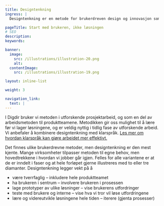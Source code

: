 ```yaml
---
title: Design­tenkning
ingress: |
  Designtenkning er en metode for brukerdreven design og innovasjon som ofte blir brukt innen produktutvikling. Metoden oppfordrer til å starte med brukeren – ikke løsningen. Ved å sette brukeren først og undersøke utfordringer og mulige løsninger, kan vi utvikle tjenester som dekker brukernes behov.

pageTitle: Start med brukeren, ikke løsningen
# SEO
description:
keywords:

banner:
  image:
    src: /illustrations/illustration-20.png
    alt:
  contentImage:
    src: /illustrations/illustration-19.png

layout: inline-list

weight: 3

navigation_link:
  text: |
---
```


I Digdir bruker vi metoden i utforskende prosjektarbeid, og som en del av arbeidsmetoden til produktteamene. Metodikken gir oss mulighet til å lære før vi lager løsningene, og er veldig nyttig i tidlig fase av utforskende arbeid. Vi anbefaler å kombinere designtenkning med klarspråk. 
[Les mer om hvordan klarspråk kan gjøre arbeidet mer effektivt.](https://www.digdir.no/klart-sprak/ny-veileder-om-klart-sprak-i-utvikling-av-digitale-tjenester/3603)

Det finnes ulike brukerdrevne metoder, men designtenkning er den mest kjente. Mange virksomheter tilpasser metoden til egne behov, men hovedtrekkene i hvordan vi jobber går igjen. Felles for alle variantene er at de er inndelt i faser og at hele forløpet gjerne illustreres med to eller tre diamanter.
Designtenkning legger vekt på å

- være tverrfaglig – inkludere hele produktteamet 
- ha brukeren i sentrum – involvere brukeren i prosessen 
- lage prototyper av ulike løsninger – vise brukerens utfordringer 
- teste med brukere og interne – vise hva vi tror vil løse utfordringene 
- lære og videreutvikle løsningene hele tiden – iterere (gjenta prosesser)

